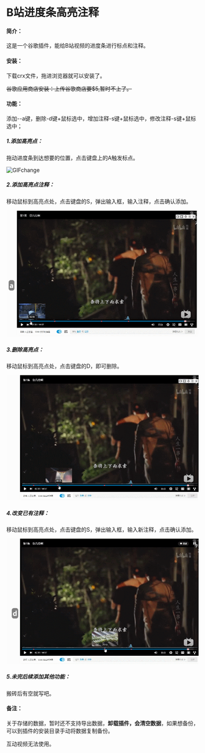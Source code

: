 # B站进度条高亮注释

#### 简介：

这是一个谷歌插件，能给B站视频的进度条进行标点和注释。

#### 安装：

下载crx文件，拖进浏览器就可以安装了。

~~谷歌应用商店安装：上传谷歌商店要$5,暂时不上了。~~

#### 功能：
添加--a键，删除-d键+鼠标选中，增加注释-s键+鼠标选中，修改注释-s键+鼠标选中；

##### 1.添加高亮点：

拖动进度条到达想要的位置，点击键盘上的A触发标点。

![GIFchange](https://github.com/csigto123/bilibili-video-highlight-bookmaks/blob/master/readmeimg/GIF2.gif)

##### 2.添加高亮点注释：

移动鼠标到高亮点处，点击键盘的S，弹出输入框，输入注释，点击确认添加。

![GIFchange](https://github.com/csigto123/bilibili-video-highlight-bookmaks/blob/master/readmeimg/GIFset.gif)

##### 3.删除高亮点：

移动鼠标到高亮点处，点击键盘的D，即可删除。

![GIFchange](https://github.com/csigto123/bilibili-video-highlight-bookmaks/blob/master/readmeimg/GIFdele.gif)

##### 4.改变已有注释：

移动鼠标到高亮点处，点击键盘的S，弹出输入框，输入新注释，点击确认添加。

![GIFchange](https://github.com/csigto123/bilibili-video-highlight-bookmaks/blob/master/readmeimg/GIFchange.gif)

##### 5.未完后续添加其他功能：

搬砖后有空就写吧。

#### 备注：

关于存储的数据，暂时还不支持导出数据，**卸载插件，会清空数据**，如果想备份，可以到插件的安装目录手动将数据复制备份。

互动视频无法使用。
